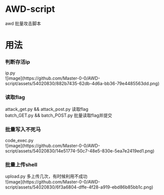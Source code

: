 # AWD-script
awd 批量攻击脚本

<h1>用法</h1>
<h3>判断存活ip</h3>
ip.py<br>
![image](https://github.com/Master-0-0/AWD-script/assets/54020830/882b7435-62db-4d6a-bb36-79e4485563dd.png)
<h3>读取flag</h3>
attack_get.py && attack_post.py 读取flag<br>
batch_GET.py && batch_POST.py 批量读取flag并提交<br>
<h3>批量写入不死马</h3>
code_exec.py<br>
![image](https://github.com/Master-0-0/AWD-script/assets/54020830/14e51774-50c7-48e5-830e-5ea7e2419ed1.png)
<h3>批量上传shell</h3>
upload.py
多上传几次，有时候利用不成功<br>
![image](https://github.com/Master-0-0/AWD-script/assets/54020830/6f3a6804-dffe-4f28-a919-ebd86b85bb1c.png)
